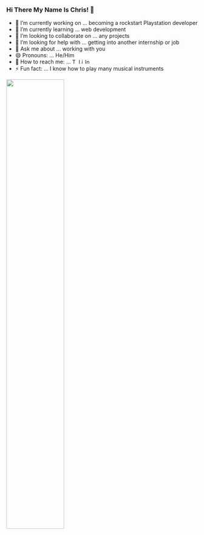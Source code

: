 ### Hi There My Name Is Chris! 👋

<!--
**chriswill88/chriswill88** is a ✨ _special_ ✨ repository because its `README.md` (this file) appears on your GitHub profile.
-->
- 🔭 I’m currently working on ... becoming a rockstart Playstation developer
- 🌱 I’m currently learning ... web development
- 👯 I’m looking to collaborate on ... any projects
- 🤔 I’m looking for help with ... getting into another internship or job
- 💬 Ask me about ... working with you
- 😄 Pronouns: ... He/Him
- :love_letter: How to reach me: ... [<img align="" alt="Twitter" width="13px" src="https://cdn.jsdelivr.net/npm/simple-icons@v3/icons/twitter.svg" />][twitter] 
[<img align="" alt="LinkedIn" width="13px" src="https://cdn.jsdelivr.net/npm/simple-icons@v3/icons/linkedin.svg" />][linkedin]
[<img align="" alt="Instagram" width="13px" src="https://cdn.jsdelivr.net/npm/simple-icons@v3/icons/instagram.svg" />][instagram]
- ⚡ Fun fact: ... I know how to play many musical instruments

<!--
 <img align="left" width="55%" src="https://github-readme-stats.vercel.app/api?username=chriswill88&show_icons=true&theme=light&line_height=27" alt="Christian's github stats"/>
-->
<img align="left" width="55%" src="https://github-readme-stats.vercel.app/api/top-langs/?username=chriswill88&theme=light"/>


<!--
### Connect with me:
[<img align="left" alt="websit" width="22px" src="https://raw.githubusercontent.com/iconic/open-iconic/master/svg/globe.svg" />][website]
-->





<!--
[website]: https://codeSTACKr.com
-->
[email]: christian.williams@holbertonschool.com
[twitter]: https://twitter.com/ChrisWill79
[instagram]: https://instagram.com/chris_will88
[linkedin]: https://linkedin.com/in/christian--williams/

